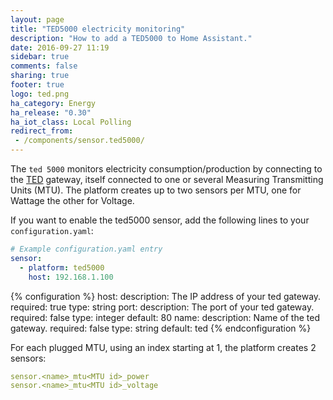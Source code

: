 ```yaml
---
layout: page
title: "TED5000 electricity monitoring"
description: "How to add a TED5000 to Home Assistant."
date: 2016-09-27 11:19
sidebar: true
comments: false
sharing: true
footer: true
logo: ted.png
ha_category: Energy
ha_release: "0.30"
ha_iot_class: Local Polling
redirect_from:
 - /components/sensor.ted5000/
---
```


The `ted 5000` monitors electricity consumption/production by connecting to the [TED](http://www.theenergydetective.com/home) gateway, itself connected to one or several Measuring Transmitting Units (MTU). The platform creates up to two sensors per MTU, one for Wattage the other for Voltage.

If you want to enable the ted5000 sensor, add the following lines to your `configuration.yaml`:

```yaml
# Example configuration.yaml entry
sensor:
  - platform: ted5000
    host: 192.168.1.100
```

{% configuration %}
host:
  description: The IP address of your ted gateway.
  required: true
  type: string
port:
  description: The port of your ted gateway.
  required: false
  type: integer
  default: 80
name:
  description: Name of the ted gateway.
  required: false
  type: string
  default: ted
{% endconfiguration %}

For each plugged MTU, using an index starting at 1, the platform creates 2 sensors:

```yaml
sensor.<name>_mtu<MTU id>_power
sensor.<name>_mtu<MTU id>_voltage
```
